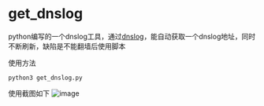 # get_dnslog
python编写的一个dnslog工具，通过[dnslog](http://www.dnslog.cn/)，能自动获取一个dnslog地址，同时不断刷新，缺陷是不能翻墙后使用脚本

使用方法
```
python3 get_dnslog.py
```

使用截图如下
![image](https://github.com/user-attachments/assets/3d78cc77-b661-4bfe-871b-4c79a9fce71e)
